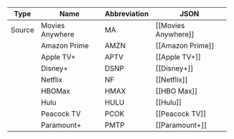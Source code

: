 
| Type   | Name            | Abbreviation | JSON                |
| ------ | --------------- | ------------ | ------------------- |
| Source | Movies Anywhere | MA           | [[Movies Anywhere]] |
|        | Amazon Prime    | AMZN         |     [[Amazon Prime]]                |
|        | Apple TV+       | APTV         | [[Apple TV+]]                    |
|        | Disney+         | DSNP         |              [[Disney+]]       |
|        | Netflix         | NF           |                   [[Netflix]]  |
|        | HBOMax          | HMAX         |             [[HBO Max]]        |
|        | Hulu            | HULU         |                [[Hulu]]     |
|        | Peacock TV         | PCOK         |[[Peacock TV]]                     |
|        | Paramount+      | PMTP         |             [[Paramount+]]        |
